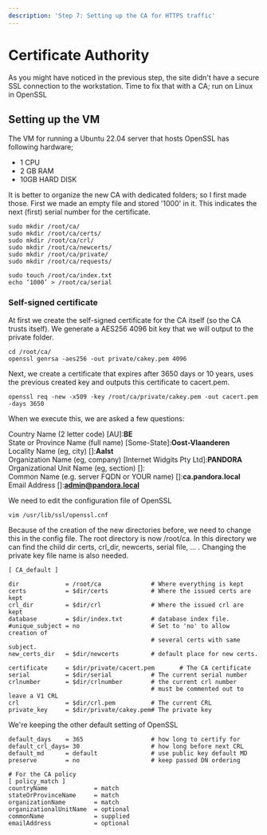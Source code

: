 ```yaml
---
description: 'Step 7: Setting up the CA for HTTPS traffic'
---
```


# Certificate Authority

As you might have noticed in the previous step, the site didn't have a secure SSL connection to the workstation. Time to fix that with a CA; run on Linux in OpenSSL

## Setting up the VM

The VM for running a Ubuntu 22.04 server that hosts OpenSSL has following hardware;

* 1 CPU
* 2 GB RAM
* 10GB HARD DISK

It is better to organize the new CA with dedicated folders; so I first made those. First we made an empty file and stored '1000' in it. This indicates the next (first) serial number for the certificate.

```shell
sudo mkdir /root/ca/
sudo mkdir /root/ca/certs/
sudo mkdir /root/ca/crl/
sudo mkdir /root/ca/newcerts/
sudo mkdir /root/ca/private/
sudo mkdir /root/ca/requests/

sudo touch /root/ca/index.txt
echo ‘1000’ > /root/ca/serial
```

### Self-signed certificate

At first we create the self-signed certificate for the CA itself (so the CA trusts itself). We generate a AES256 4096 bit key that we will output to the private folder.

```shell
cd /root/ca/
openssl genrsa -aes256 -out private/cakey.pem 4096
```

Next, we create a certificate that expires after 3650 days or 10 years, uses the previous created key and outputs this certificate to cacert.pem.

```shell
openssl req -new -x509 -key /root/ca/private/cakey.pem -out cacert.pem -days 3650
```

When we execute this, we are asked a few questions:

Country Name (2 letter code) \[AU]:**BE**\
State or Province Name (full name) \[Some-State]:**Oost-Vlaanderen**\
Locality Name (eg, city) \[]:**Aalst**\
Organization Name (eg, company) \[Internet Widgits Pty Ltd]:**PANDORA**\
Organizational Unit Name (eg, section) \[]:\
Common Name (e.g. server FQDN or YOUR name) \[]:**ca.pandora.local**\
Email Address \[]:**admin@pandora.local**

We need to edit the configuration file of OpenSSL

```shell
vim /usr/lib/ssl/openssl.cnf
```

Because of the creation of the new directories before, we need to change this in the config file. The root directory is now /root/ca. In this directory we can find the child dir certs, crl\_dir, newcerts, serial file, ... . Changing the private key file name is also needed.

```vim
[ CA_default ]

dir             = /root/ca              # Where everything is kept
certs           = $dir/certs            # Where the issued certs are kept
crl_dir         = $dir/crl              # Where the issued crl are kept
database        = $dir/index.txt        # database index file.
#unique_subject = no                    # Set to 'no' to allow creation of
                                        # several certs with same subject.
new_certs_dir   = $dir/newcerts         # default place for new certs.

certificate     = $dir/private/cacert.pem       # The CA certificate
serial          = $dir/serial           # The current serial number
crlnumber       = $dir/crlnumber        # the current crl number
                                        # must be commented out to leave a V1 CRL
crl             = $dir/crl.pem          # The current CRL
private_key     = $dir/private/cakey.pem# The private key

```

We're keeping the other default setting of OpenSSL

```
default_days    = 365                   # how long to certify for
default_crl_days= 30                    # how long before next CRL
default_md      = default               # use public key default MD
preserve        = no                    # keep passed DN ordering

# For the CA policy
[ policy_match ]
countryName             = match
stateOrProvinceName     = match
organizationName        = match
organizationalUnitName  = optional
commonName              = supplied
emailAddress            = optional
```

